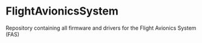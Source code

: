 # FlightAvionicsSystem
Repository containing all firmware and drivers for the Flight Avionics System (FAS)
